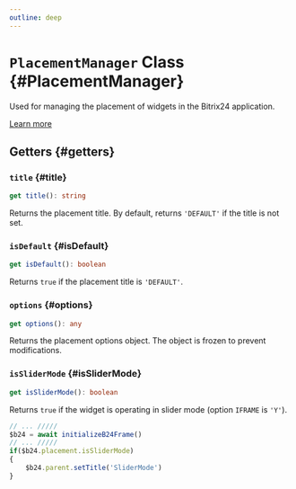 ```yaml
---
outline: deep
---
```

# `PlacementManager` Class {#PlacementManager}

Used for managing the placement of widgets in the Bitrix24 application.

[Learn more](https://apidocs.bitrix24.com/api-reference/widgets/ui-interaction/index.html)

## Getters {#getters}

### `title` {#title}
```ts
get title(): string
```
Returns the placement title. By default, returns `'DEFAULT'` if the title is not set.

### `isDefault` {#isDefault}
```ts
get isDefault(): boolean
```
Returns `true` if the placement title is `'DEFAULT'`.

### `options` {#options}
```ts
get options(): any
```
Returns the placement options object. The object is frozen to prevent modifications.

### `isSliderMode` {#isSliderMode}
```ts
get isSliderMode(): boolean
```
Returns `true` if the widget is operating in slider mode (option `IFRAME` is `'Y'`).

```ts
// ... /////
$b24 = await initializeB24Frame()
// ... /////
if($b24.placement.isSliderMode)
{
	$b24.parent.setTitle('SliderMode')
}
```